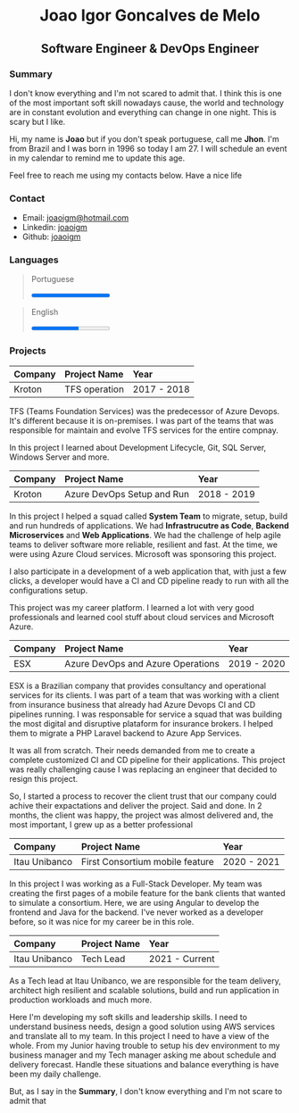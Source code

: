 # <center> Joao Igor Goncalves de Melo </center>
## <center> Software Engineer & DevOps Engineer </center>


### Summary

I don't know everything and I'm not scared to admit that. I think this is one of the most important soft skill nowadays cause, the world and technology are in constant evolution and everything can change in one night. This is scary but I like.

Hi, my name is **Joao** but if you don't speak portuguese, call me **Jhon**. I'm from Brazil and I was born in 1996 so today I am 27. I will schedule an event in my calendar to remind me to update this age.

Feel free to reach me using my contacts below. Have a nice life

### Contact
- Email: [joaoigm@hotmail.com](mailto:joaoigm@hotmail.com)
- Linkedin: [joaoigm](https://www.linkedin.com/in/joaoigm/?locale=en_US)
- Github: [joaoigm](https://github.com/joaoigm)

### Languages

> Portuguese
> 
> <progress max="100" value="100"></progress> 


> English
>
> <progress max="100" value="60"></progress>


### Projects


| Company | Project Name | Year |
| :-------| :---------- | :-----|
| Kroton | TFS operation | 2017 - 2018|

TFS (Teams Foundation Services) was the predecessor of Azure Devops. It's different because it is on-premises. I was part of the teams that was responsible for maintain and evolve TFS services for the entire compnay.

In this project I learned about Development Lifecycle, Git, SQL Server, Windows Server and more.

| Company | Project Name | Year |
| :-------| :---------- | :-----|
| Kroton | Azure DevOps Setup and Run | 2018 - 2019|

In this project I helped a squad called **System Team** to migrate, setup, build and run hundreds of applications. We had **Infrastrucutre as Code**, **Backend Microservices** and **Web Applications**. We had the challenge of help agile teams to deliver software more reliable, resilient and fast. At the time, we were using Azure Cloud services. Microsoft was sponsoring this project.

I also participate in a development of a web application that, with just a few clicks, a developer would have a CI and CD pipeline ready to run with all the configurations setup. 

This project was my career platform. I learned a lot with very good professionals and learned cool stuff about cloud services and Microsoft Azure.

| Company | Project Name | Year |
| :-------| :---------- | :-----|
| ESX | Azure DevOps and Azure Operations | 2019 - 2020|

ESX is a Brazilian company that provides consultancy and operational services for its clients. I was part of a team that was working with a client from insurance business that already had Azure Devops CI and CD pipelines running. I was responsable for service a squad that was building the most digital and disruptive plataform for insurance brokers. I helped them to migrate a PHP Laravel backend to Azure App Services. 

It was all from scratch. Their needs demanded from me to create a complete customized CI and CD pipeline for their applications. This project was really challenging cause  I was replacing an engineer that decided to resign this project.

So, I started a process to recover the client trust that our company could achive their expactations and deliver the project. Said and done. In 2 months, the client was happy, the project was almost delivered and, the most important, I grew up as a better professional

| Company | Project Name | Year |
| :-------| :---------- | :-----|
| Itau Unibanco | First Consortium mobile feature | 2020 - 2021|

In this project I was working as a Full-Stack Developer. My team was creating the first pages of a mobile feature for the bank clients that wanted to simulate a consortium. Here, we are using Angular to develop the frontend and Java for the backend. I've never worked as a developer before, so it was nice for my career be in this role.

| Company | Project Name | Year |
| :-------| :---------- | :-----|
| Itau Unibanco | Tech Lead | 2021 - Current|

As a Tech lead at Itau Unibanco, we are responsible for the team delivery, architect high resilient and scalable solutions, build and run application in production workloads and much more.

Here I'm developing my soft skills and leadership skills. I need to understand business needs, design a good solution using AWS services and translate all to my team. In this project I need to have a view of the whole. From my Junior having trouble to setup his dev environment to my business manager and my Tech manager asking me about schedule and delivery forecast. Handle these situations and balance everything is have been my daily challenge. 

But, as I say in the **Summary**, I don't know everything and I'm not scare to admit that


